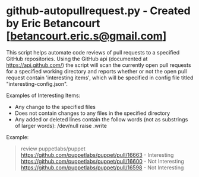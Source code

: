 github-autopullrequest.py - Created by Eric Betancourt [betancourt.eric.s@gmail.com]
================

This script helps automate code reviews of pull requests to a specified GitHub repositories.
Using the GitHub api (documented at https://api.github.com/) the script will scan the 
currently open pull requests for a specified working directory and reports whether or not 
the open pull request contain 'interesting items', which will be specified in config file 
titled "interesting-config.json".

Examples of Interesting Items:
- Any change to the specified files
- Does not contain changes to any files in the specified directory
- Any added or deleted lines contain the follow words (not as substrings of larger words):
/dev/null
raise
.write

Example:
> review puppetlabs/puppet
> https://github.com/puppetlabs/puppet/pull/16663 - Interesting
> https://github.com/puppetlabs/puppet/pull/16600 - Not Interesting
> https://github.com/puppetlabs/puppet/pull/16598 - Not Interesting
